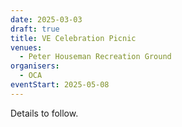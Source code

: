 ```yaml
---
date: 2025-03-03
draft: true
title: VE Celebration Picnic
venues:
  - Peter Houseman Recreation Ground
organisers:
  - OCA
eventStart: 2025-05-08
---
```


Details to follow.
